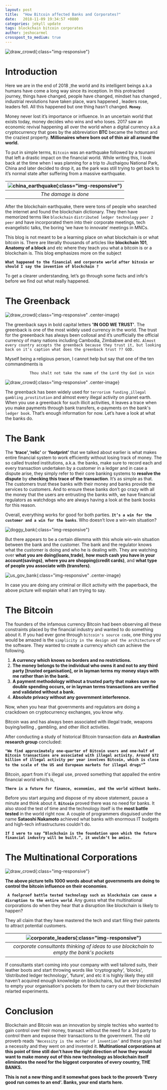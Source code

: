 ```yaml
---
layout: post
title:  "How Bitcoin affected Banks and Corporates?"
date:   2018-11-09 19:34:57 +0800
categories: jekyll update
tags: blockchain bitcoin corporates
author: jeshocarmel
crosspost_to_medium: true
---
```


![draw_crowd](/assets/images/bitcoin.jpg){:class="img-responsive"}

# **Introduction**

Here we are in the end of 2018 ,the world and its intelligent beings a.k.a humans have come a long way since its inception. In this protracted journey, things have changed, people have changed, mindset has changed , industrial revolutions have taken place, wars happened , leaders rose,  leaders fell. All this happened but one thing hasn’t changed. **``Money``**.

Money never lost it’s importance or influence. In an uncertain world that exists today, money decides who wins and who loses.
2017 saw an economic revival happening all over the world when a digital currency a.k.a cryptocurrency that goes by the abbreviation **BTC** became the hottest and the craziest property. **Millionaires where born out of thin air all around the world.**

To put in simple terms, ``Bitcoin`` was an earthquake followed by a  tsunami that left a drastic impact on the financial world.
While writing this, I look back at the time when I was planning for a trip to Jiuzhaigou National Park, China and later decided to drop it, as the park was still trying to get back to it’s normal state after suffering from a massive earthquake.


| ![china_earthquake](/assets/images/china_eq.jpeg){:class="img-responsive"} |
|:--:|
| *The damage is done* |

After the blockchain earthquake, there were tons of people who searched the internet and found the blockchain dictionary. They then have memorized terms like ``blockchain``  ``distributed ledger technology``  ``peer 2 peer`` and have incorporated them into their corporate meetings, tech evangelistic talks, the boring ‘we have to innovate’ meetings in MNCs.

This blog is not meant to be a learning place on what blockchain is or what bitcoin is. There are literally thousands of articles like **blockchain 101**, **Anatomy of a block** and etc where they teach you what a bitcoin is or a blockchain is. This blog emphasizes more on the subject

**``What happened to the financial and corporate world after bitcoin or should I say the invention of blockchain ?``**
            
To get a clearer understanding, let’s go through some facts and info's before we find out what really happened.


# **The Greenback**

![draw_crowd](/assets/images/greenback.jpeg){:class="img-responsive" .center-image}


The greenback says in bold capital letters **'IN GOD WE TRUST'**. The greenback is one of the most widely used currency in the world. The trust for the greeenback has always been collosal and it’s unofficially the official currency of many nations including Cambodia, Zimbabwe and etc. ``Almost every country accepts the greenback because they trust it, but looking back on it’s caption what does the greenback trust ?? GOD.``

Myself being a religious person, I cannot help but say that one of the ten commandments is

               Thou shalt not take the name of the Lord thy God in vain

![draw_crowd](/assets/images/curse_god.jpeg){:class="img-responsive" .center-image}


The greenback has been widely used for ``terrorism funding`` ,``illegal gambling`` ,``prostitution`` and almost every illegal activity on planet earth. When you use a greenback for such illicit activities, it leaves a trace when you make payments through bank transfers, e-payments on the bank's ``ledger book``. That’s enough information for now. Let’s have a look at what the banks do.

# **The Bank**

The **‘trace’**,**‘relic’** or **‘footprint’** that we talked about earlier is what makes entire financial system to work efficiently without losing track of money. The so called trusted institutions, a.k.a. the banks, make sure to record each and every transaction undertaken by a customer in a ledger and in case a dispute arise, they simply refer to their core banking systems to **resolve the dispute** by **checking this trace of the transaction**. It’s as simple as that. The customers trust these banks with their money and banks provide the services to customers.  And to ensure these banks don’t go crazy with all the money that the users are entrusting the banks with, we have financial regulators as watchdogs who are always having a look at the bank books for this reason.


Overall, everything works for good for both parties. **``It’s a win for the customer and a win for the banks``**. Who doesn’t love a win-win situation?


![doggy_bank](/assets/images/dog_bank.png){:class="img-responsive"}

But there appears to be a certain dilemma with this whole win-win situation between the bank and the customer. The bank and the regulator knows what the customer is doing and who he is dealing with. They are watching over **what you are doing(loans,trade)**, **how much cash you have in your account(savings)**, **where you are shopping(credit cards)**, and **what type of people you associate with (transfers)**.

![us_gov_bank](/assets/images/us_gov_bank.jpeg){:class="img-responsive" .center-image}


In case you are doing any criminal or illicit activity with the paperback, the above picture will explain what I am trying to say.

# **The Bitcoin**

The founders of the infamous currency Bitcoin had been observing all these constraints placed by the financial industry and wanted to do something about it. If you had ever gone through ``bitcoin's source code``, one thing you would be amazed is the ``simplicity in the design and the architecture`` of the software. They wanted to create a currency which can achieve the following.

1. **A currency which knows no borders and no restrictions.**
2. **The money belongs to the individual who owns it and not to any third party [trusted organisation], or in layman terms my money stays with me rather than in the bank.**
3. **A payment methodology without a trusted party that makes sure no double spending occurs, or in layman terms transactions are verified and validated without a bank.**
4. **Absolute privacy without any government interference.**

Now, when you hear that governments and regulators are doing a crackdown on cryptocurrency exchanges, you know why.

Bitcoin was and has always been associated with illegal trade, weapons buying/selling , gambling, and other illicit activities.



After conducting a study of historical Bitcoin transaction data an **Australian research group** concluded:

**``"We find approximately one-quarter of Bitcoin users and one-half of Bitcoin transactions are associated with illegal activity. Around $72 billion of illegal activity per year involves Bitcoin, which is close to the scale of the US and European markets for illegal drugs"``"**

Bitcoin, apart from it's illegal use, proved something that appalled the entire financial world which is,

**``There is a future for finance, economies, and the world without banks.``**

Before you start arguing and dispose of my above statement, pause a minute and think about it. **``Bitcoin``** proved there was no need for banks. It also stood the test of time and the technology itself is the **most battle tested** in the world right now. A couple of programmers disguised under the name **Sataoshi Nakamoto** achieved what banks with enormous IT budgets and high-tech infrastructures couldn't do.

**``If I were to say “Blockchain is the foundation upon which the future financial industry will be built.”, it wouldn’t be amiss.``**


# **The Multinational Corporations**

![draw_crowd](/assets/images/us_gov_corporates.jpeg){:class="img-responsive"}


**The above picture tells 1000 words about what governments are doing to control the bitcoin influence on their economies**.

**`` A foolproof battle tested technology such as blockchain can cause a disruption to the entire world``**. Any guess what the multinational corporations do when they hear that a disruption like blockchain is likely to happen?

They all claim that they have mastered the tech and start filing their patents to attract potential customers.


| ![corporate_leaders](/assets/images/corporate.jpg){:class="img-responsive"} |
|:--:|
| *corporate consultants thinking of ideas to use blockchain to empty the bank's pockets* |


If consultants start coming into your company with well tailored suits, their leather boots and start throwing words like ‘cryptography’, 'blocks', ‘distributed ledger technology’, ‘future’, and etc it is highly likely they still haven’t acquired enough knowledge on blockchains, but are very interested to empty your organisation's pockets for them to carry out their blockchain relarted experiments.



# **Conclusion**

Blockchain and Bitcoin was an innovation by simple techies who wanted to gain control over their money, transact without the need for a 3rd party to control them and expose their transactions to the government.
The old proverb reads ``‘Necessity is the mother of invention’`` and these guys had a necessity and they went on and invented it.
**Multinational corporations at this point of time still don’t have the right direction of how they would want to make money out of this new technology as blockchain itself eliminates the need for the biggest corporates of every country, THE BANKS.**

**This is not a new thing and it somewhat goes back to the proverb 'Every good run comes to an end'.  Banks, your end starts here.**



